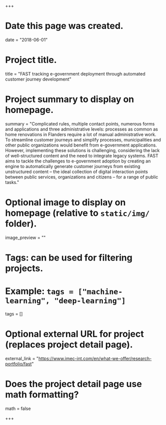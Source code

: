 +++
# Date this page was created.
date = "2018-06-01"

# Project title.
title = "FAST tracking e-government deployment through automated customer journey development"

# Project summary to display on homepage.
summary = "Complicated rules, multiple contact points, numerous forms and applications and three administrative levels: processes as common as home renovations in Flanders require a lot of manual administrative work. To streamline customer journeys and simplify processes, municipalities and other public organizations would benefit from e-government applications. However, implementing these solutions is challenging, considering the lack of well-structured content and the need to integrate legacy systems. FAST aims to tackle the challenges to e-government adoption by creating an engine to automatically generate customer journeys from existing unstructured content – the ideal collection of digital interaction points between public services, organizations and citizens – for a range of public tasks."

# Optional image to display on homepage (relative to `static/img/` folder).
image_preview = ""

# Tags: can be used for filtering projects.
# Example: `tags = ["machine-learning", "deep-learning"]`
tags = []

# Optional external URL for project (replaces project detail page).
external_link = "https://www.imec-int.com/en/what-we-offer/research-portfolio/fast"

# Does the project detail page use math formatting?
math = false

+++
